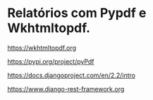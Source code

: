 Relatórios com Pypdf e Wkhtmltopdf.
===================================


https://wkhtmltopdf.org

https://pypi.org/project/pyPdf

https://docs.djangoproject.com/en/2.2/intro

https://www.django-rest-framework.org
